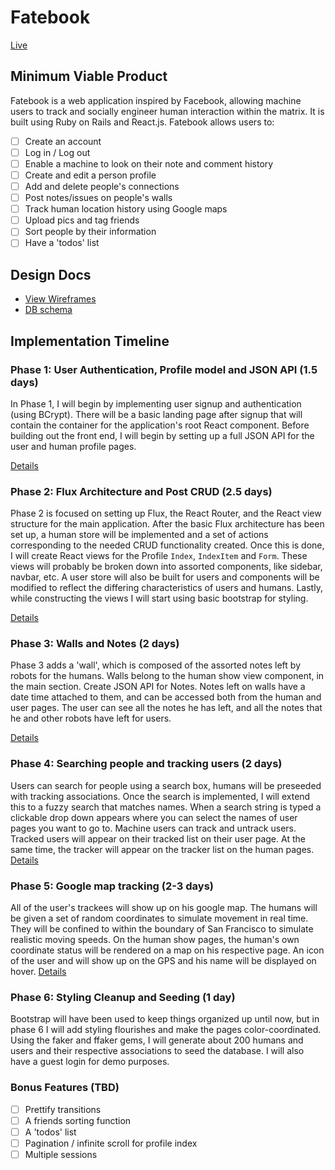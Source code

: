# Fatebook

[Live][live]

[live]: www.fatebook.xyz

## Minimum Viable Product

Fatebook is a web application inspired by Facebook, allowing machine users to track and socially engineer human interaction within the matrix. It is built using Ruby on Rails
and React.js. Fatebook allows users to:

<!-- This is a Markdown checklist. Use it to keep track of your progress! -->

- [ ] Create an account
- [ ] Log in / Log out
- [ ] Enable a machine to look on their note and comment history
- [ ] Create and edit a person profile
- [ ] Add and delete people's connections
- [ ] Post notes/issues on people's walls
- [ ] Track human location history using Google maps
- [ ] Upload pics and tag friends
- [ ] Sort people by their information
- [ ] Have a 'todos' list

## Design Docs
* [View Wireframes][view]
* [DB schema][schema]

[view]: ./docs/views.md
[schema]: ./docs/schema.md

## Implementation Timeline

### Phase 1: User Authentication, Profile model and JSON API (1.5 days)

In Phase 1, I will begin by implementing user signup and authentication (using
BCrypt). There will be a basic landing page after signup that will contain the
container for the application's root React component. Before building out the
front end, I will begin by setting up a full JSON API for the user and human
profile pages.

[Details][phase-one]

### Phase 2: Flux Architecture and Post CRUD (2.5 days)

Phase 2 is focused on setting up Flux, the React Router, and the React view
structure for the main application. After the basic Flux architecture has been
set up, a human store will be implemented and a set of actions corresponding to
the needed CRUD functionality created. Once this is done, I will create React
views for the Profile `Index`, `IndexItem` and `Form`. These views will probably be broken down into assorted components, like sidebar, navbar, etc. A user store will also be built for users and components will be modified to reflect the differing characteristics of users and humans. Lastly, while constructing the views I will start using basic bootstrap for
styling.

[Details][phase-two]

### Phase 3: Walls and Notes (2 days)

Phase 3 adds a 'wall', which is composed of the assorted notes left by robots for the humans. Walls belong to the human show view component, in the main section. Create JSON API for Notes. Notes left on walls have a date time attached to them, and can be accessed both from the human and user pages. The user can see all the notes he has left, and all the notes that he and other robots have left for users.

[Details][phase-three]

### Phase 4: Searching people and tracking users (2 days)

Users can search for people using a search box, humans will be preseeded with tracking associations. Once the search is implemented, I will extend this to a fuzzy search that matches names. When a search string is typed a clickable drop down appears where you can select the names of user pages you want to go to. Machine users can track and untrack users. Tracked users will appear on their tracked list on their user page. At the same time, the tracker will appear on the tracker list on the human pages.
[Details][phase-four]

### Phase 5: Google map tracking (2-3 days)

All of the user's trackees will show up on his google map. The humans will be given a set of random coordinates to simulate movement in real time. They will be confined to within the boundary of San Francisco to simulate realistic moving speeds. On the human show pages, the human's own coordinate status will be rendered on a map on his respective page. An icon of the user and will show up on the GPS and his name will be displayed on hover.
[Details][phase-five]

### Phase 6: Styling Cleanup and Seeding (1 day)

Bootstrap will have been used to keep things organized up until now, but in phase 6 I will add styling flourishes and make the pages color-coordinated. Using the faker and ffaker gems, I will generate about 200 humans and users and their respective associations to seed the database. I will also have a guest login for demo purposes.

### Bonus Features (TBD)
- [ ] Prettify transitions
- [ ] A friends sorting function
- [ ] A 'todos' list
- [ ] Pagination / infinite scroll for profile index
- [ ] Multiple sessions

[phase-one]: ./docs/phases/phase1.md
[phase-two]: ./docs/phases/phase2.md
[phase-three]: ./docs/phases/phase3.md
[phase-four]: ./docs/phases/phase4.md
[phase-five]: ./docs/phases/phase5.md
